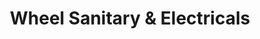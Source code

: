 ---
title: "Wheel Sanitary & Electricals"
url: /pandalam/wheel-sanitary-and-electricals/
shop: electrical
---
